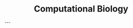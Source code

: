 <h1 align="center">
 Computational Biology
</h1>

<div id="helicase" align="center">
  <src="https://i0.wp.com/www.artofthecell.com/wp-content/uploads/2014/10/Art-of-the-Cell-RNA-Polymerase.gif?resize=500%2C281&ssl=1" alt="helicase_gif">
</div>
---
